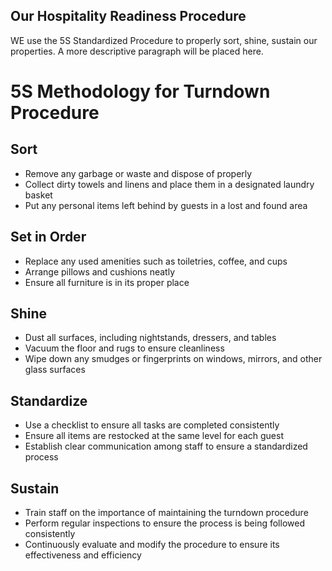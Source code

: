 ## Our Hospitality Readiness Procedure

WE use the 5S Standardized Procedure to properly sort, shine, sustain our properties. A more descriptive paragraph will be placed here.

# 5S Methodology for Turndown Procedure
## Sort
- Remove any garbage or waste and dispose of properly
- Collect dirty towels and linens and place them in a designated laundry basket
- Put any personal items left behind by guests in a lost and found area
## Set in Order
- Replace any used amenities such as toiletries, coffee, and cups
- Arrange pillows and cushions neatly
- Ensure all furniture is in its proper place
## Shine
- Dust all surfaces, including nightstands, dressers, and tables
- Vacuum the floor and rugs to ensure cleanliness
- Wipe down any smudges or fingerprints on windows, mirrors, and other glass surfaces
## Standardize
- Use a checklist to ensure all tasks are completed consistently
- Ensure all items are restocked at the same level for each guest
- Establish clear communication among staff to ensure a standardized process
## Sustain
- Train staff on the importance of maintaining the turndown procedure
- Perform regular inspections to ensure the process is being followed consistently
- Continuously evaluate and modify the procedure to ensure its effectiveness and efficiency

